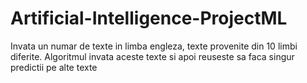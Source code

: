 # Artificial-Intelligence-ProjectML
Invata un numar de texte in limba engleza, texte provenite din 10 limbi diferite. Algoritmul invata aceste texte si apoi reuseste sa faca singur predictii pe alte texte
